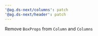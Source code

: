 ```yaml
---
'@ag.ds-next/columns': patch
'@ag.ds-next/header': patch
---
```


Remove `BoxProps` from `Column` and `Columns`
